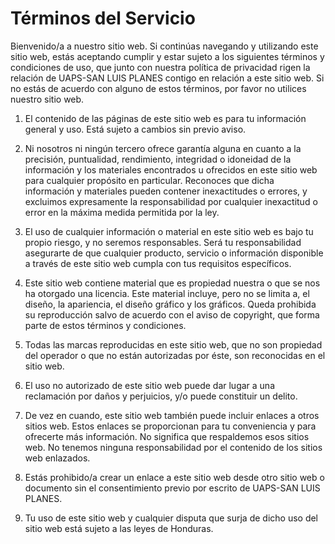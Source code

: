 # Términos del Servicio 

Bienvenido/a a nuestro sitio web. Si continúas navegando y utilizando este sitio web, estás aceptando cumplir y estar sujeto a los siguientes términos y condiciones de uso, que junto con nuestra política de privacidad rigen la relación de UAPS-SAN LUIS PLANES contigo en relación a este sitio web. Si no estás de acuerdo con alguno de estos términos, por favor no utilices nuestro sitio web.

1. El contenido de las páginas de este sitio web es para tu información general y uso. Está sujeto a cambios sin previo aviso.

2. Ni nosotros ni ningún tercero ofrece garantía alguna en cuanto a la precisión, puntualidad, rendimiento, integridad o idoneidad de la información y los materiales encontrados u ofrecidos en este sitio web para cualquier propósito en particular. Reconoces que dicha información y materiales pueden contener inexactitudes o errores, y excluimos expresamente la responsabilidad por cualquier inexactitud o error en la máxima medida permitida por la ley.

3. El uso de cualquier información o material en este sitio web es bajo tu propio riesgo, y no seremos responsables. Será tu responsabilidad asegurarte de que cualquier producto, servicio o información disponible a través de este sitio web cumpla con tus requisitos específicos.

4. Este sitio web contiene material que es propiedad nuestra o que se nos ha otorgado una licencia. Este material incluye, pero no se limita a, el diseño, la apariencia, el diseño gráfico y los gráficos. Queda prohibida su reproducción salvo de acuerdo con el aviso de copyright, que forma parte de estos términos y condiciones.

5. Todas las marcas reproducidas en este sitio web, que no son propiedad del operador o que no están autorizadas por éste, son reconocidas en el sitio web.

6. El uso no autorizado de este sitio web puede dar lugar a una reclamación por daños y perjuicios, y/o puede constituir un delito.

7. De vez en cuando, este sitio web también puede incluir enlaces a otros sitios web. Estos enlaces se proporcionan para tu conveniencia y para ofrecerte más información. No significa que respaldemos esos sitios web. No tenemos ninguna responsabilidad por el contenido de los sitios web enlazados.

8. Estás prohibido/a crear un enlace a este sitio web desde otro sitio web o documento sin el consentimiento previo por escrito de UAPS-SAN LUIS PLANES.

9. Tu uso de este sitio web y cualquier disputa que surja de dicho uso del sitio web está sujeto a las leyes de Honduras.
